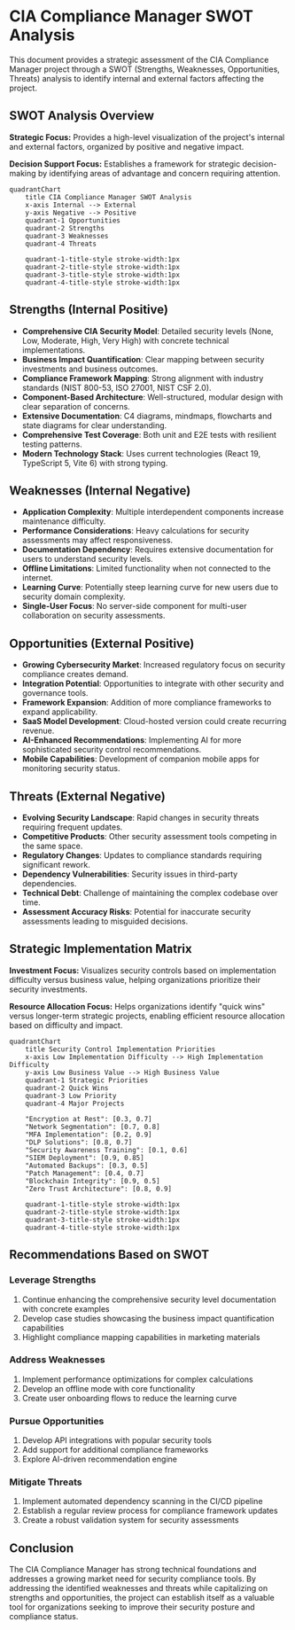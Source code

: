 # CIA Compliance Manager SWOT Analysis

This document provides a strategic assessment of the CIA Compliance Manager project through a SWOT (Strengths, Weaknesses, Opportunities, Threats) analysis to identify internal and external factors affecting the project.

## SWOT Analysis Overview

**Strategic Focus:** Provides a high-level visualization of the project's internal and external factors, organized by positive and negative impact.

**Decision Support Focus:** Establishes a framework for strategic decision-making by identifying areas of advantage and concern requiring attention.

```mermaid
quadrantChart
    title CIA Compliance Manager SWOT Analysis
    x-axis Internal --> External
    y-axis Negative --> Positive
    quadrant-1 Opportunities
    quadrant-2 Strengths
    quadrant-3 Weaknesses
    quadrant-4 Threats

    quadrant-1-title-style stroke-width:1px
    quadrant-2-title-style stroke-width:1px
    quadrant-3-title-style stroke-width:1px
    quadrant-4-title-style stroke-width:1px
```

## Strengths (Internal Positive)

- **Comprehensive CIA Security Model**: Detailed security levels (None, Low, Moderate, High, Very High) with concrete technical implementations.
- **Business Impact Quantification**: Clear mapping between security investments and business outcomes.
- **Compliance Framework Mapping**: Strong alignment with industry standards (NIST 800-53, ISO 27001, NIST CSF 2.0).
- **Component-Based Architecture**: Well-structured, modular design with clear separation of concerns.
- **Extensive Documentation**: C4 diagrams, mindmaps, flowcharts and state diagrams for clear understanding.
- **Comprehensive Test Coverage**: Both unit and E2E tests with resilient testing patterns.
- **Modern Technology Stack**: Uses current technologies (React 19, TypeScript 5, Vite 6) with strong typing.

## Weaknesses (Internal Negative)

- **Application Complexity**: Multiple interdependent components increase maintenance difficulty.
- **Performance Considerations**: Heavy calculations for security assessments may affect responsiveness.
- **Documentation Dependency**: Requires extensive documentation for users to understand security levels.
- **Offline Limitations**: Limited functionality when not connected to the internet.
- **Learning Curve**: Potentially steep learning curve for new users due to security domain complexity.
- **Single-User Focus**: No server-side component for multi-user collaboration on security assessments.

## Opportunities (External Positive)

- **Growing Cybersecurity Market**: Increased regulatory focus on security compliance creates demand.
- **Integration Potential**: Opportunities to integrate with other security and governance tools.
- **Framework Expansion**: Addition of more compliance frameworks to expand applicability.
- **SaaS Model Development**: Cloud-hosted version could create recurring revenue.
- **AI-Enhanced Recommendations**: Implementing AI for more sophisticated security control recommendations.
- **Mobile Capabilities**: Development of companion mobile apps for monitoring security status.

## Threats (External Negative)

- **Evolving Security Landscape**: Rapid changes in security threats requiring frequent updates.
- **Competitive Products**: Other security assessment tools competing in the same space.
- **Regulatory Changes**: Updates to compliance standards requiring significant rework.
- **Dependency Vulnerabilities**: Security issues in third-party dependencies.
- **Technical Debt**: Challenge of maintaining the complex codebase over time.
- **Assessment Accuracy Risks**: Potential for inaccurate security assessments leading to misguided decisions.

## Strategic Implementation Matrix

**Investment Focus:** Visualizes security controls based on implementation difficulty versus business value, helping organizations prioritize their security investments.

**Resource Allocation Focus:** Helps organizations identify "quick wins" versus longer-term strategic projects, enabling efficient resource allocation based on difficulty and impact.

```mermaid
quadrantChart
    title Security Control Implementation Priorities
    x-axis Low Implementation Difficulty --> High Implementation Difficulty
    y-axis Low Business Value --> High Business Value
    quadrant-1 Strategic Priorities
    quadrant-2 Quick Wins
    quadrant-3 Low Priority
    quadrant-4 Major Projects

    "Encryption at Rest": [0.3, 0.7]
    "Network Segmentation": [0.7, 0.8]
    "MFA Implementation": [0.2, 0.9]
    "DLP Solutions": [0.8, 0.7]
    "Security Awareness Training": [0.1, 0.6]
    "SIEM Deployment": [0.9, 0.85]
    "Automated Backups": [0.3, 0.5]
    "Patch Management": [0.4, 0.7]
    "Blockchain Integrity": [0.9, 0.5]
    "Zero Trust Architecture": [0.8, 0.9]

    quadrant-1-title-style stroke-width:1px
    quadrant-2-title-style stroke-width:1px
    quadrant-3-title-style stroke-width:1px
    quadrant-4-title-style stroke-width:1px
```

## Recommendations Based on SWOT

### Leverage Strengths

1. Continue enhancing the comprehensive security level documentation with concrete examples
2. Develop case studies showcasing the business impact quantification capabilities
3. Highlight compliance mapping capabilities in marketing materials

### Address Weaknesses

1. Implement performance optimizations for complex calculations
2. Develop an offline mode with core functionality
3. Create user onboarding flows to reduce the learning curve

### Pursue Opportunities

1. Develop API integrations with popular security tools
2. Add support for additional compliance frameworks
3. Explore AI-driven recommendation engine

### Mitigate Threats

1. Implement automated dependency scanning in the CI/CD pipeline
2. Establish a regular review process for compliance framework updates
3. Create a robust validation system for security assessments

## Conclusion

The CIA Compliance Manager has strong technical foundations and addresses a growing market need for security compliance tools. By addressing the identified weaknesses and threats while capitalizing on strengths and opportunities, the project can establish itself as a valuable tool for organizations seeking to improve their security posture and compliance status.
